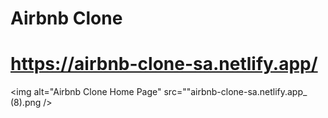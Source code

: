 # Airbnb Clone
# https://airbnb-clone-sa.netlify.app/
<img alt="Airbnb Clone Home Page" src=""airbnb-clone-sa.netlify.app_ (8).png />
